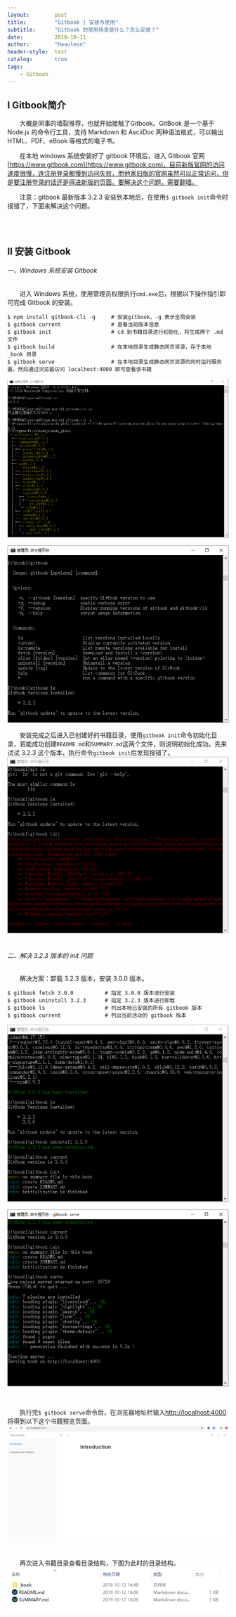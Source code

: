 ```yaml
---
layout:        post
title:         "Gitbook | 安装与使用"
subtitle:      "Gitbook 的使用场景是什么？怎么安装？"
date:          2018-10-11
author:        "Haauleon"
header-style:  text
catalog:       true
tags:
    - Gitbook
---
```


## Ⅰ Gitbook简介
&emsp;&emsp;大概是同事的墙裂推荐，也就开始接触了Gitbook。GitBook 是一个基于 Node.js 的命令行工具，支持 Markdown 和 AsciiDoc 两种语法格式，可以输出 HTML、PDF、eBook 等格式的电子书。

&emsp;&emsp;在本地 windows 系统安装好了 gitbook 环境后，进入 Gitbook 官网[https://www.gitbook.com](https://www.gitbook.com)，目前新版官网的访问速度很慢，连注册登录都慢到访问失败，而他家旧版的官网虽然可以正常访问，但是要注册登录的话还是得进新版的页面。要解决这个问题，需要翻墙。

&emsp;&emsp;注意：gitbook 最新版本 3.2.3 安装到本地后，在使用`$ gitbook init`命令时报错了，下面来解决这个问题。

<br><br>

## Ⅱ 安装 Gitbook
###### 一、Windows 系统安装 Gitbook
&emsp;&emsp;进入 Windows 系统，使用管理员权限执行`cmd.exe`后，根据以下操作指引即可完成 Gitbook 的安装。
```
$ npm install gitbook-cli -g     # 安装gitbook，-g 表示全局安装
$ gitbook current                # 查看当前版本信息
$ gitbook init                   # cd 到书籍目录进行初始化，将生成两个 .md 文件
$ gitbook build                  # 在本地目录生成静态网页资源，存于本地 _book 目录
$ gitbook serve                  # 在本地目录生成静态网页资源的同时运行服务器，然后通过浏览器访问 localhost:4000 即可查看该书籍
```
![](\img\in-post\post-gitbook\2021-03-12-gitbook-install-1.png)
<br>

![](\img\in-post\post-gitbook\2021-03-12-gitbook-install-2.png)
<br>

&emsp;&emsp;安装完成之后进入已创建好的书籍目录，使用`gitbook init`命令初始化目录，若能成功创建`README.md`和`SUMMARY.md`这两个文件，则说明初始化成功。先来试试 3.2.3 这个版本，执行命令`gitbook init`后发现报错了。
![](\img\in-post\post-gitbook\2021-03-12-gitbook-install-3.png)
<br><br>

###### 二、解决 3.2.3 版本的 init 问题
&emsp;&emsp;解决方案：卸载 3.2.3 版本，安装 3.0.0 版本。
```
$ gitbook fetch 3.0.0          # 指定 3.0.0 版本进行安装
$ gitbook uninstall 3.2.3      # 指定 3.2.3 版本进行卸载
$ gitbook ls                   # 列出本地已安装的所有 gitbook 版本
$ gitbook current              # 列出当前活动的 gitbook 版本
```
![](\img\in-post\post-gitbook\2021-03-12-gitbook-install-4.png)
<br>

![](\img\in-post\post-gitbook\2021-03-12-gitbook-install-5.png)

<br>

&emsp;&emsp;执行完`$ gitbook serve`命令后，在浏览器地址栏输入[http://localhost:4000](http://localhost:4000) 将得到以下这个书籍预览页面。
![](\img\in-post\post-gitbook\2021-03-12-gitbook-install-6.png)

<br>

&emsp;&emsp;再次进入书籍目录查看目录结构，下图为此时的目录结构。
![](\img\in-post\post-gitbook\2021-03-12-gitbook-install-7.png)